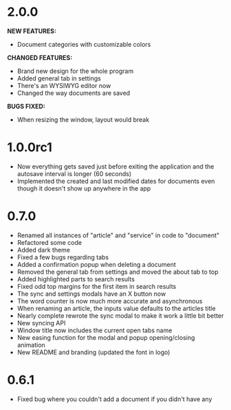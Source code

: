 # 2.0.0

**NEW FEATURES:**

- Document categories with customizable colors

**CHANGED FEATURES:**

- Brand new design for the whole program
- Added general tab in settings
- There's an WYSIWYG editor now
- Changed the way documents are saved

**BUGS FIXED:**

- When resizing the window, layout would break

# 1.0.0rc1

- Now everything gets saved just before exiting the application and the autosave interval is longer (60 seconds)
- Implemented the created and last modified dates for documents even though it doesn't show up anywhere in the app

# 0.7.0

- Renamed all instances of "article" and "service" in code to "document"
- Refactored some code
- Added dark theme
- Fixed a few bugs regarding tabs
- Added a confirmation popup when deleting a document
- Removed the general tab from settings and moved the about tab to top
- Added highlighted parts to search results
- Fixed odd top margins for the first item in search results
- The sync and settings modals have an X button now
- The word counter is now much more accurate and asynchronous
- When renaming an article, the inputs value defaults to the articles title
- Nearly complete rewrote the sync modal to make it work a little bit better
- New syncing API
- Window title now includes the current open tabs name
- New easing function for the modal and popup opening/closing animation
- New README and branding (updated the font in logo)

# 0.6.1

- Fixed bug where you couldn't add a document if you didn't have any